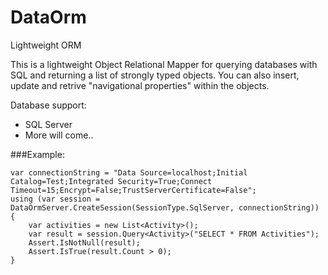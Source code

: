 DataOrm
=======

Lightweight ORM

This is a lightweight Object Relational Mapper for querying databases with SQL and returning a list of strongly typed objects. You can also insert, update and retrive "navigational properties" within the objects.

Database support:
* SQL Server
* More will come..
 
 
###Example:

    var connectionString = "Data Source=localhost;Initial Catalog=Test;Integrated Security=True;Connect Timeout=15;Encrypt=False;TrustServerCertificate=False";
    using (var session = DataOrmServer.CreateSession(SessionType.SqlServer, connectionString))
    {
        var activities = new List<Activity>();
        var result = session.Query<Activity>("SELECT * FROM Activities");
        Assert.IsNotNull(result);
        Assert.IsTrue(result.Count > 0);
    }
